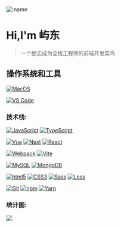<img src="https://count.getloli.com/get/@yd?theme=rule34" alt=":name" />

# Hi,I'm 屿东

> 一个励志成为全栈工程师的前端开发菜鸟

## 操作系统和工具
[![MacOS](https://img.shields.io/badge/macOS-Monterey-000000?style=flat-square&logo=apple)](https://www.apple.com/macos/monterey/)

[![VS Code](https://img.shields.io/badge/IDE-VSCode-007ACC?style=flat-square&logo=Visual-studio-code)](https://code.visualstudio.com/)

### **技术栈:**

[![JavaScript](https://img.shields.io/badge/-JavaScript-F7DF1E?style=flat-square&logo=javascript&logoColor=000000&labelColor=%23F7DF1C&color=%23FFCE5A)](https://www.javascript.com/)
[![TypeScript](https://img.shields.io/badge/-TypeScript-3178C6?style=flat-square&logo=typescript&logoColor=ffffff)](https://www.typescriptlang.org/)

[![Vue](https://img.shields.io/badge/-Vue-4FC08D?style=flat-square&logo=vue.js&logoColor=ffffff)](https://vuejs.org/)
[![Next](https://img.shields.io/badge/-Next-000000?style=flat-square&logo=next.js&logoColor=ffffff)](https://nextjs.org/)
[![React](https://img.shields.io/badge/-React-61DAFB?style=flat-square&logo=react&logoColor=ffffff)](https://reactjs.org/)


[![Webpack](https://img.shields.io/badge/-Webpack-8DD6F9?style=flat-square&logo=webpack&logoColor=ffffff)](https://webpack.js.org/)
[![Vite](https://img.shields.io/badge/-Vite-646CFF?style=flat-square&logo=Vite&logoColor=ffffff)](https://vitejs.dev/)

[![MySQL](https://img.shields.io/badge/-MySQL-4479A1?style=flat-square&logo=MySQL&logoColor=ffffff)](https://www.mysql.com/)
[![MongoDB](https://img.shields.io/badge/-MongoDB-47A248?style=flat-square&logo=MongoDB&logoColor=ffffff)](https://www.mongodb.com/)

[![html5](https://img.shields.io/badge/-HTML5-E34F26?style=flat-square&logo=html5&logoColor=ffffff)](https://www.w3schools.com/html/)
[![CSS3](https://img.shields.io/badge/-CSS3-1572B6?style=flat-square&logo=CSS3&logoColor=ffffff)](https://www.w3schools.com/css/)
[![Sass](https://img.shields.io/badge/-Sass-CC6699?style=flat-square&logo=sass&logoColor=ffffff)](https://sass-lang.com/)
[![Less](https://img.shields.io/badge/-Less-1D365D?style=flat-square&logo=Less&logoColor=ffffff)](https://less.bootcss.com/)

[![Git](https://img.shields.io/badge/-Git-%23F05032?style=flat-square&logo=git&logoColor=%23ffffff)](https://git-scm.com/)
[![npm](https://img.shields.io/badge/-NPM-CB3837?style=flat-square&logo=npm&logoColor=ffffff)](http://npmjs.com/)
[![Yarn](https://img.shields.io/badge/-Yarn-2C8EBB?style=flat-square&logo=Yarn&logoColor=ffffff)](https://yarnpkg.com/)

### **统计图:**
<img src="https://github-readme-stats.vercel.app/api?username=yd-coder&show_icons=true&icon_color=CE1D2D&text_color=718096&bg_color=ffffff&hide_title=true" />



